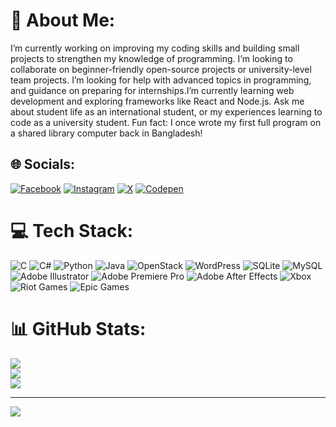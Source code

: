 # 🔭 About Me:
I’m currently working on improving my coding skills and building small projects to strengthen my knowledge of programming. I’m looking to collaborate on beginner-friendly open-source projects or university-level team projects. I’m looking for help with advanced topics in programming, and guidance on preparing for internships.I’m currently learning web development and exploring frameworks like React and Node.js. Ask me about student life as an international student, or my experiences learning to code as a university student. Fun fact: I once wrote my first full program on a shared library computer back in Bangladesh!

## 🌐 Socials:
[![Facebook](https://img.shields.io/badge/Facebook-%231877F2.svg?logo=Facebook&logoColor=white)](https://facebook.com/cubacteriafr) [![Instagram](https://img.shields.io/badge/Instagram-%23E4405F.svg?logo=Instagram&logoColor=white)](https://instagram.com/cubacteria) [![X](https://img.shields.io/badge/X-black.svg?logo=X&logoColor=white)](https://x.com/Cubacteria) 
[![Codepen](https://img.shields.io/badge/Codepen-000000?style=for-the-badge&logo=codepen&logoColor=white)](https://codepen.io/Cubacteria) 

# 💻 Tech Stack:
![C](https://img.shields.io/badge/c-%2300599C.svg?style=for-the-badge&logo=c&logoColor=white) ![C#](https://img.shields.io/badge/c%23-%23239120.svg?style=for-the-badge&logo=csharp&logoColor=white) ![Python](https://img.shields.io/badge/python-3670A0?style=for-the-badge&logo=python&logoColor=ffdd54) ![Java](https://img.shields.io/badge/java-%23ED8B00.svg?style=for-the-badge&logo=openjdk&logoColor=white) ![OpenStack](https://img.shields.io/badge/Openstack-%23f01742.svg?style=for-the-badge&logo=openstack&logoColor=white) ![WordPress](https://img.shields.io/badge/WordPress-%23117AC9.svg?style=for-the-badge&logo=WordPress&logoColor=white) ![SQLite](https://img.shields.io/badge/sqlite-%2307405e.svg?style=for-the-badge&logo=sqlite&logoColor=white) ![MySQL](https://img.shields.io/badge/mysql-4479A1.svg?style=for-the-badge&logo=mysql&logoColor=white) ![Adobe Illustrator](https://img.shields.io/badge/adobe%20illustrator-%23FF9A00.svg?style=for-the-badge&logo=adobe%20illustrator&logoColor=white) ![Adobe Premiere Pro](https://img.shields.io/badge/Adobe%20Premiere%20Pro-9999FF.svg?style=for-the-badge&logo=Adobe%20Premiere%20Pro&logoColor=white) ![Adobe After Effects](https://img.shields.io/badge/Adobe%20After%20Effects-9999FF.svg?style=for-the-badge&logo=Adobe%20After%20Effects&logoColor=white) ![Xbox](https://img.shields.io/badge/xbox-%23107C10.svg?style=for-the-badge&logo=xbox&logoColor=white) ![Riot Games](https://img.shields.io/badge/riotgames-D32936.svg?style=for-the-badge&logo=riotgames&logoColor=white) ![Epic Games](https://img.shields.io/badge/epicgames-%23313131.svg?style=for-the-badge&logo=epicgames&logoColor=white)

# 📊 GitHub Stats:
![](https://github-readme-stats.vercel.app/api?username=cubacteria&theme=dark&hide_border=false&include_all_commits=false&count_private=false)<br/>
![](https://github-readme-streak-stats.herokuapp.com/?user=cubacteria&theme=dark&hide_border=false)<br/>
![](https://github-readme-stats.vercel.app/api/top-langs/?username=cubacteria&theme=dark&hide_border=false&include_all_commits=false&count_private=false&layout=compact)

---
[![](https://visitcount.itsvg.in/api?id=cubacteria&icon=0&color=0)](https://visitcount.itsvg.in)


  
